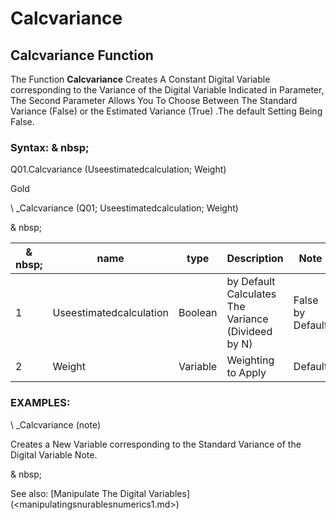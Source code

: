 # Calcvariance

## Calcvariance Function

The Function **Calcvariance** Creates A Constant Digital Variable corresponding to the Variance of the Digital Variable Indicated in Parameter, The Second Parameter Allows You To Choose Between The Standard Variance (False) or the Estimated Variance (True) .The default Setting Being False.

### Syntax: & nbsp;

Q01.Calcvariance (Useestimatedcalculation; Weight)

Gold

\ _Calcvariance (Q01; Useestimatedcalculation; Weight)

& nbsp;

| & nbsp; | **name** | **type** | **Description** | **Note** |
| --- | --- | --- | --- | --- |
| &#49; | Useestimatedcalculation | Boolean | by Default Calculates The Variance (Divideed by N) | False by Default |
| &#50; | Weight | Variable | Weighting to Apply | Default |

### EXAMPLES:

\ _Calcvariance (note)

Creates a New Variable corresponding to the Standard Variance of the Digital Variable Note.

& nbsp;

See also: [Manipulate The Digital Variables] (<manipulatingsnurablesnumerics1.md>)